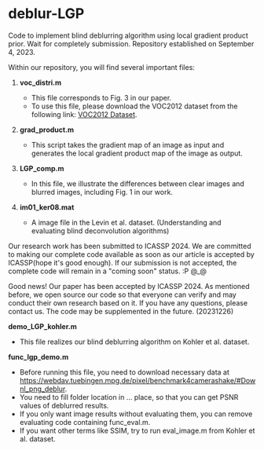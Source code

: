 # deblur-LGP
Code to implement blind deblurring algorithm using local gradient product prior.
Wait for completely submission. 
Repository established on September 4, 2023.

Within our repository, you will find several important files:

1. **voc_distri.m**
   - This file corresponds to Fig. 3 in our paper.
   - To use this file, please download the VOC2012 dataset from the following link: [VOC2012 Dataset](http://host.robots.ox.ac.uk/pascal/VOC/voc2012/#devkit).

2. **grad_product.m**
   - This script takes the gradient map of an image as input and generates the local gradient product map of the image as output.

3. **LGP_comp.m**
   - In this file, we illustrate the differences between clear images and blurred images, including Fig. 1 in our work.

4. **im01_ker08.mat**
   - A image file in the Levin et al. dataset. (Understanding and evaluating blind deconvolution algorithms) 

Our research work has been submitted to ICASSP 2024. We are committed to making our complete code available as soon as our article is accepted by ICASSP(hope it's good enough).
If our submission is not accepted, the complete code will remain in a "coming soon" status. :P @_@ 

Good news! Our paper has been accepted by ICASSP 2024. As mentioned before, we open source our code so that everyone can verify and may conduct their own research based on it. If you have any questions, please contact us. The code may be supplemented in the future. (20231226)

**demo_LGP_kohler.m**
- This file realizes our blind deblurring algorithm on Kohler et al. dataset.

**func_lgp_demo.m**
- Before running this file, you need to download necessary data at https://webdav.tuebingen.mpg.de/pixel/benchmark4camerashake/#Downl_png_deblur.
- You need to fill folder location in ... place, so that you can get PSNR values of deblurred results.
- If you only want image results without evaluating them, you can remove evaluating code containing func_eval.m.
- If you want other terms like SSIM, try to run eval_image.m from Kohler et al. dataset.



